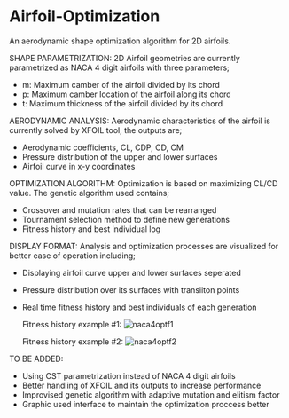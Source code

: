 # Airfoil-Optimization
An aerodynamic shape optimization algorithm for 2D airfoils.

SHAPE PARAMETRIZATION:
  2D Airfoil geometries are currently parametrized as NACA 4 digit airfoils with three parameters;
  - m: Maximum camber of the airfoil divided by its chord
  - p: Maximum camber location of the airfoil along its chord
  - t: Maximum thickness of the airfoil divided by its chord

AERODYNAMIC ANALYSIS:
  Aerodynamic characteristics of the airfoil is currently solved by XFOIL tool, the outputs are;
  - Aerodynamic coefficients, CL, CDP, CD, CM
  - Pressure distribution of the upper and lower surfaces
  - Airfoil curve in x-y coordinates

OPTIMIZATION ALGORITHM:
  Optimization is based on maximizing CL/CD value. The genetic algorithm used contains;
  - Crossover and mutation rates that can be rearranged
  - Tournament selection method to define new generations
  - Fitness history and best individual log

DISPLAY FORMAT:
  Analysis and optimization processes are visualized for better ease of operation including;
  - Displaying airfoil curve upper and lower surfaces seperated
  - Pressure distribution over its surfaces with transiiton points
  - Real time fitness history and best individuals of each generation

    Fitness history example #1:
    ![naca4optf1](https://github.com/user-attachments/assets/cc3aafba-fa43-4f81-8ca9-19b4e794e1e0)

    Fitness history example #2:
    ![naca4optf2](https://github.com/user-attachments/assets/b27bf057-a857-4fc6-baf0-8e4da0ecce4a)

TO  BE ADDED:
  - Using CST parametrization instead of NACA 4 digit airfoils 
  - Better handling of XFOIL and its outputs to increase performance
  - Improvised genetic algorithm with adaptive mutation and elitism factor
  - Graphic used interface to maintain the optimization proccess better
